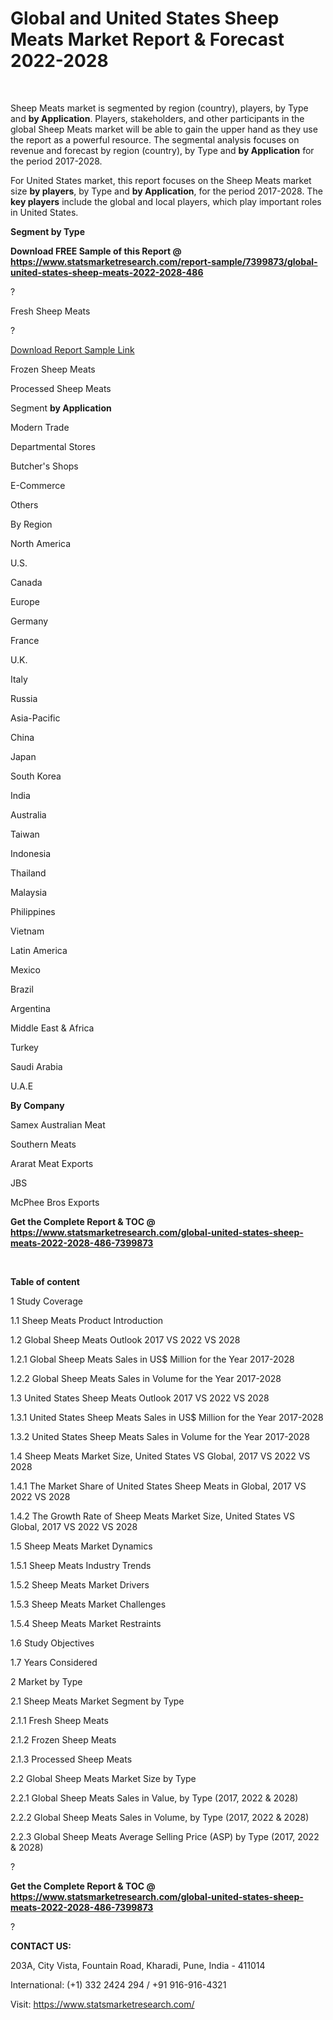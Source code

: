 <h1>Global and United States Sheep Meats Market Report & Forecast 2022-2028</h1><br/><p>Sheep Meats market is segmented by region (country), players, by Type and <strong>by Application</strong>. Players, stakeholders, and other participants in the global Sheep Meats market will be able to gain the upper hand as they use the report as a powerful resource. The segmental analysis focuses on revenue and forecast by region (country), by Type and <strong>by Application</strong> for the period 2017-2028.</p>
 
 
 
 <p>For United States market, this report focuses on the Sheep Meats market size <strong>by players</strong>, by Type and <strong>by Application</strong>, for the period 2017-2028. The <strong>key players</strong> include the global and local players, which play important roles in United States.</p>
 
 
 
 <p><strong>Segment by Type</strong></p>
 
 
 
 <div><b>Download FREE Sample of this Report @ <a href="https://www.statsmarketresearch.com/download-free-sample/7399873/global-united-states-sheep-meats-2022-2028-486">https://www.statsmarketresearch.com/report-sample/7399873/global-united-states-sheep-meats-2022-2028-486</a></b></div>
 
 
 
 <p>? </p>
 
 
 
 <p>Fresh Sheep Meats</p>
 
 
 
 <p>? </p>
 
 
 
 <p><a href="https://www.statsmarketresearch.com/download-free-sample/7399873/global-united-states-sheep-meats-2022-2028-486">Download Report Sample Link</a></p>
 
 
 
 <p>Frozen Sheep Meats</p>
 
 
 
 <p>Processed Sheep Meats</p>
 
 
 
 <p>Segment <strong>by Application</strong></p>
 
 
 
 <p>Modern Trade</p>
 
 
 
 <p>Departmental Stores</p>
 
 
 
 <p>Butcher&#39;s Shops</p>
 
 
 
 <p>E-Commerce</p>
 
 
 
 <p>Others</p>
 
 
 
 <p>By Region</p>
 
 
 
 <p>North America</p>
 
 
 
 <p>U.S.</p>
 
 
 
 <p>Canada</p>
 
 
 
 <p>Europe</p>
 
 
 
 <p>Germany</p>
 
 
 
 <p>France</p>
 
 
 
 <p>U.K.</p>
 
 
 
 <p>Italy</p>
 
 
 
 <p>Russia</p>
 
 
 
 <p>Asia-Pacific</p>
 
 
 
 <p>China</p>
 
 
 
 <p>Japan</p>
 
 
 
 <p>South Korea</p>
 
 
 
 <p>India</p>
 
 
 
 <p>Australia</p>
 
 
 
 <p>Taiwan</p>
 
 
 
 <p>Indonesia</p>
 
 
 
 <p>Thailand</p>
 
 
 
 <p>Malaysia</p>
 
 
 
 <p>Philippines</p>
 
 
 
 <p>Vietnam</p>
 
 
 
 <p>Latin America</p>
 
 
 
 <p>Mexico</p>
 
 
 
 <p>Brazil</p>
 
 
 
 <p>Argentina</p>
 
 
 
 <p>Middle East & Africa</p>
 
 
 
 <p>Turkey</p>
 
 
 
 <p>Saudi Arabia</p>
 
 
 
 <p>U.A.E</p>
 
 
 
 <p><strong>By Company</strong></p>
 
 
 
 <p>Samex Australian Meat</p>
 
 
 
 <p>Southern Meats</p>
 
 
 
 <p>Ararat Meat Exports</p>
 
 
 
 <p>JBS</p>
 
 
 
 <p>McPhee Bros Exports</p>
 
 
 
 <div><b>Get the Complete Report & TOC @ <a href="https://www.statsmarketresearch.com/global-united-states-sheep-meats-2022-2028-486-7399873">https://www.statsmarketresearch.com/global-united-states-sheep-meats-2022-2028-486-7399873</a></b></div>
 
 
 
 <p><br />
 
 <b>Table of content</b></p>
 
 
 
 <p>1 Study Coverage<br />
 
 1.1 Sheep Meats Product Introduction<br />
 
 1.2 Global Sheep Meats Outlook 2017 VS 2022 VS 2028<br />
 
 1.2.1 Global Sheep Meats Sales in US$ Million for the Year 2017-2028<br />
 
 1.2.2 Global Sheep Meats Sales in Volume for the Year 2017-2028<br />
 
 1.3 United States Sheep Meats Outlook 2017 VS 2022 VS 2028<br />
 
 1.3.1 United States Sheep Meats Sales in US$ Million for the Year 2017-2028<br />
 
 1.3.2 United States Sheep Meats Sales in Volume for the Year 2017-2028<br />
 
 1.4 Sheep Meats Market Size, United States VS Global, 2017 VS 2022 VS 2028<br />
 
 1.4.1 The Market Share of United States Sheep Meats in Global, 2017 VS 2022 VS 2028<br />
 
 1.4.2 The Growth Rate of Sheep Meats Market Size, United States VS Global, 2017 VS 2022 VS 2028<br />
 
 1.5 Sheep Meats Market Dynamics<br />
 
 1.5.1 Sheep Meats Industry Trends<br />
 
 1.5.2 Sheep Meats Market Drivers<br />
 
 1.5.3 Sheep Meats Market Challenges<br />
 
 1.5.4 Sheep Meats Market Restraints<br />
 
 1.6 Study Objectives<br />
 
 1.7 Years Considered<br />
 
 2 Market by Type<br />
 
 2.1 Sheep Meats Market Segment by Type<br />
 
 2.1.1 Fresh Sheep Meats<br />
 
 2.1.2 Frozen Sheep Meats<br />
 
 2.1.3 Processed Sheep Meats<br />
 
 2.2 Global Sheep Meats Market Size by Type<br />
 
 2.2.1 Global Sheep Meats Sales in Value, by Type (2017, 2022 & 2028)<br />
 
 2.2.2 Global Sheep Meats Sales in Volume, by Type (2017, 2022 & 2028)<br />
 
 2.2.3 Global Sheep Meats Average Selling Price (ASP) by Type (2017, 2022 & 2028)<br />
 
 ? </p>
 
 
 
 <div><b>Get the Complete Report & TOC @ <a href="https://www.statsmarketresearch.com/global-united-states-sheep-meats-2022-2028-486-7399873">https://www.statsmarketresearch.com/global-united-states-sheep-meats-2022-2028-486-7399873</a></b></div>
 
 
 
 <p>? </p>
 
 
 
 <p><b>CONTACT US:</b><br />
 
 203A, City Vista, Fountain Road, Kharadi, Pune, India - 411014<br />
 
 International: (+1) 332 2424 294 / +91 916-916-4321<br />
 
 Visit: <a href="https://www.statsmarketresearch.com/">https://www.statsmarketresearch.com/</a></p>